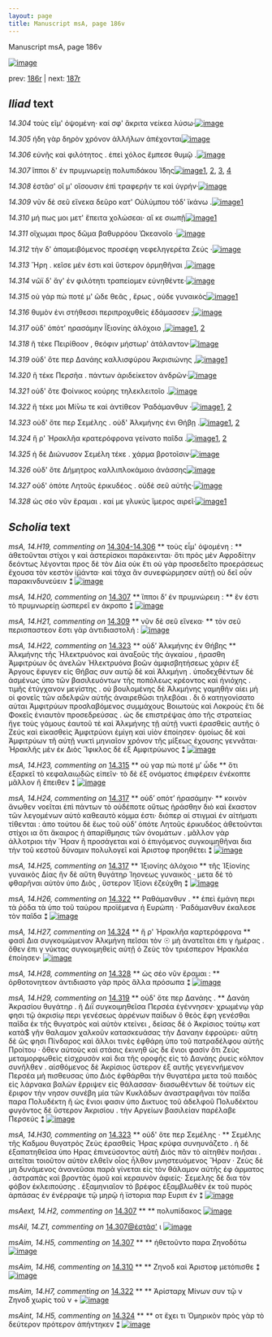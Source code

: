 ```yaml
---
layout: page
title: Manuscript msA, page 186v
---
```


Manuscript msA, page 186v

[![image](http://www.homermultitext.org/iipsrv?OBJ=IIP,1.0&FIF=/project/homer/pyramidal/deepzoom/hmt/vaimg/2017a/VA186VN_0688.tif&WID=100&CVT=JPEG)](http://www.homermultitext.org/ict2/?urn=urn:cite2:hmt:vaimg.2017a:VA186VN_0688)

prev:  [186r](../186r/) | next:  [187r](../187r/)

## *Iliad* text

*14.304* <a id="14.304"/> τοὺς εῖμ' ὀψομένη· καί σφ' ἄκριτα νείκεα λύσω·[![image](http://www.homermultitext.org/iipsrv?OBJ=IIP,1.0&FIF=/project/homer/pyramidal/deepzoom/hmt/vaimg/2017a/VA186VN_0688.tif&RGN=0.5,0.2216,0.428,0.0353&WID=1000&CVT=JPEG)](http://www.homermultitext.org/ict2/?urn=urn:cite2:hmt:vaimg.2017a:VA186VN_0688@0.5,0.2216,0.428,0.0353)

*14.305* <a id="14.305"/> ήδη γὰρ δηρὸν χρόνον ἀλλήλων ἀπέχονται[![image](http://www.homermultitext.org/iipsrv?OBJ=IIP,1.0&FIF=/project/homer/pyramidal/deepzoom/hmt/vaimg/2017a/VA186VN_0688.tif&RGN=0.499,0.2472,0.405,0.027&WID=1000&CVT=JPEG)](http://www.homermultitext.org/ict2/?urn=urn:cite2:hmt:vaimg.2017a:VA186VN_0688@0.499,0.2472,0.405,0.027)

*14.306* <a id="14.306"/> εὐνῆς καὶ φιλότητος . ἐπεὶ χόλος ἔμπεσε θυμῷ .[![image](http://www.homermultitext.org/iipsrv?OBJ=IIP,1.0&FIF=/project/homer/pyramidal/deepzoom/hmt/vaimg/2017a/VA186VN_0688.tif&RGN=0.505,0.2667,0.423,0.027&WID=1000&CVT=JPEG)](http://www.homermultitext.org/ict2/?urn=urn:cite2:hmt:vaimg.2017a:VA186VN_0688@0.505,0.2667,0.423,0.027)

*14.307* <a id="14.307"/> ἵπποι δ' ἐν πρυμνωρείῃ πολυπιδάκου Ί̈δης[![image](http://www.homermultitext.org/iipsrv?OBJ=IIP,1.0&FIF=/project/homer/pyramidal/deepzoom/hmt/vaimg/2017a/VA186VN_0688.tif&RGN=0.503,0.2855,0.423,0.027&WID=1000&CVT=JPEG)](http://www.homermultitext.org/ict2/?urn=urn:cite2:hmt:vaimg.2017a:VA186VN_0688@0.503,0.2855,0.423,0.027)[1](#msAil_14.Z1), [2](#msA_14.H20), [3](#msAim_14.H5), [4](#msAext_14.H2)

*14.308* <a id="14.308"/> ἑστᾶσ' οἵ μ' οἴσουσιν ἐπὶ τραφερήν τε καὶ ὑγρήν·[![image](http://www.homermultitext.org/iipsrv?OBJ=IIP,1.0&FIF=/project/homer/pyramidal/deepzoom/hmt/vaimg/2017a/VA186VN_0688.tif&RGN=0.497,0.3035,0.423,0.027&WID=1000&CVT=JPEG)](http://www.homermultitext.org/ict2/?urn=urn:cite2:hmt:vaimg.2017a:VA186VN_0688@0.497,0.3035,0.423,0.027)

*14.309* <a id="14.309"/> νῦν δὲ σεῦ εἵνεκα δεῦρο κατ' Οὐλύμπου τόδ' ϊκάνω .[![image](http://www.homermultitext.org/iipsrv?OBJ=IIP,1.0&FIF=/project/homer/pyramidal/deepzoom/hmt/vaimg/2017a/VA186VN_0688.tif&RGN=0.499,0.3238,0.423,0.027&WID=1000&CVT=JPEG)](http://www.homermultitext.org/ict2/?urn=urn:cite2:hmt:vaimg.2017a:VA186VN_0688@0.499,0.3238,0.423,0.027)[1](#msA_14.H21)

*14.310* <a id="14.310"/> μή πως μοι μετ' ἔπειτα χολώσεαι· αἴ κε σιωπῇ[![image](http://www.homermultitext.org/iipsrv?OBJ=IIP,1.0&FIF=/project/homer/pyramidal/deepzoom/hmt/vaimg/2017a/VA186VN_0688.tif&RGN=0.495,0.3418,0.423,0.027&WID=1000&CVT=JPEG)](http://www.homermultitext.org/ict2/?urn=urn:cite2:hmt:vaimg.2017a:VA186VN_0688@0.495,0.3418,0.423,0.027)[1](#msAim_14.H6)

*14.311* <a id="14.311"/> οἴχωμαι προς δῶμα βαθυρρόου Ὠκεανοῖο ·[![image](http://www.homermultitext.org/iipsrv?OBJ=IIP,1.0&FIF=/project/homer/pyramidal/deepzoom/hmt/vaimg/2017a/VA186VN_0688.tif&RGN=0.491,0.3629,0.423,0.027&WID=1000&CVT=JPEG)](http://www.homermultitext.org/ict2/?urn=urn:cite2:hmt:vaimg.2017a:VA186VN_0688@0.491,0.3629,0.423,0.027)

*14.312* <a id="14.312"/> τὴν δ' ἀπαμειβόμενος προσέφη νεφεληγερέτα Ζεύς ·[![image](http://www.homermultitext.org/iipsrv?OBJ=IIP,1.0&FIF=/project/homer/pyramidal/deepzoom/hmt/vaimg/2017a/VA186VN_0688.tif&RGN=0.49,0.3794,0.454,0.027&WID=1000&CVT=JPEG)](http://www.homermultitext.org/ict2/?urn=urn:cite2:hmt:vaimg.2017a:VA186VN_0688@0.49,0.3794,0.454,0.027)

*14.313* <a id="14.313"/> Ἥρη . κεῖσε μέν ἐστι καὶ ὕστερον ὁρμηθῆναι ,[![image](http://www.homermultitext.org/iipsrv?OBJ=IIP,1.0&FIF=/project/homer/pyramidal/deepzoom/hmt/vaimg/2017a/VA186VN_0688.tif&RGN=0.482,0.4005,0.404,0.027&WID=1000&CVT=JPEG)](http://www.homermultitext.org/ict2/?urn=urn:cite2:hmt:vaimg.2017a:VA186VN_0688@0.482,0.4005,0.404,0.027)

*14.314* <a id="14.314"/> νῶϊ δ' ἄγ' ἐν φιλότητι τραπείομεν εὐνηθέντε·[![image](http://www.homermultitext.org/iipsrv?OBJ=IIP,1.0&FIF=/project/homer/pyramidal/deepzoom/hmt/vaimg/2017a/VA186VN_0688.tif&RGN=0.497,0.4185,0.426,0.027&WID=1000&CVT=JPEG)](http://www.homermultitext.org/ict2/?urn=urn:cite2:hmt:vaimg.2017a:VA186VN_0688@0.497,0.4185,0.426,0.027)

*14.315* <a id="14.315"/> οὐ γάρ πώ ποτέ μ' ῶδε θεᾶς , ἔρως , οὐδε γυναικὸς[![image](http://www.homermultitext.org/iipsrv?OBJ=IIP,1.0&FIF=/project/homer/pyramidal/deepzoom/hmt/vaimg/2017a/VA186VN_0688.tif&RGN=0.498,0.438,0.426,0.027&WID=1000&CVT=JPEG)](http://www.homermultitext.org/ict2/?urn=urn:cite2:hmt:vaimg.2017a:VA186VN_0688@0.498,0.438,0.426,0.027)[1](#msA_14.H23)

*14.316* <a id="14.316"/> θυμὸν ἐνι στήθεσσι περιπροχυθεὶς ἐδάμασσεν ;[![image](http://www.homermultitext.org/iipsrv?OBJ=IIP,1.0&FIF=/project/homer/pyramidal/deepzoom/hmt/vaimg/2017a/VA186VN_0688.tif&RGN=0.496,0.4591,0.426,0.027&WID=1000&CVT=JPEG)](http://www.homermultitext.org/ict2/?urn=urn:cite2:hmt:vaimg.2017a:VA186VN_0688@0.496,0.4591,0.426,0.027)

*14.317* <a id="14.317"/> οὐδ' ὁπότ' ηρασάμην Ϊξιονίης ἀλόχοιο ,[![image](http://www.homermultitext.org/iipsrv?OBJ=IIP,1.0&FIF=/project/homer/pyramidal/deepzoom/hmt/vaimg/2017a/VA186VN_0688.tif&RGN=0.491,0.4786,0.426,0.027&WID=1000&CVT=JPEG)](http://www.homermultitext.org/ict2/?urn=urn:cite2:hmt:vaimg.2017a:VA186VN_0688@0.491,0.4786,0.426,0.027)[1](#msA_14.H25), [2](#msA_14.H24)

*14.318* <a id="14.318"/> ἣ τέκε Πειρίθοον , θεόφιν μήστωρ' ἀτάλαντον·[![image](http://www.homermultitext.org/iipsrv?OBJ=IIP,1.0&FIF=/project/homer/pyramidal/deepzoom/hmt/vaimg/2017a/VA186VN_0688.tif&RGN=0.498,0.4936,0.438,0.0316&WID=1000&CVT=JPEG)](http://www.homermultitext.org/ict2/?urn=urn:cite2:hmt:vaimg.2017a:VA186VN_0688@0.498,0.4936,0.438,0.0316)

*14.319* <a id="14.319"/> οὐδ' ὅτε περ Δανάης καλλισφύρου Ἀκρισιώνης ,[![image](http://www.homermultitext.org/iipsrv?OBJ=IIP,1.0&FIF=/project/homer/pyramidal/deepzoom/hmt/vaimg/2017a/VA186VN_0688.tif&RGN=0.493,0.5124,0.438,0.0316&WID=1000&CVT=JPEG)](http://www.homermultitext.org/ict2/?urn=urn:cite2:hmt:vaimg.2017a:VA186VN_0688@0.493,0.5124,0.438,0.0316)[1](#msA_14.H29)

*14.320* <a id="14.320"/> ἣ τέκε Περσῆα . πάντων ἀριδείκετον ἀνδρῶν·[![image](http://www.homermultitext.org/iipsrv?OBJ=IIP,1.0&FIF=/project/homer/pyramidal/deepzoom/hmt/vaimg/2017a/VA186VN_0688.tif&RGN=0.492,0.5327,0.438,0.0316&WID=1000&CVT=JPEG)](http://www.homermultitext.org/ict2/?urn=urn:cite2:hmt:vaimg.2017a:VA186VN_0688@0.492,0.5327,0.438,0.0316)

*14.321* <a id="14.321"/> οὐδ' ὅτε Φοίνικος κούρης τηλεκλειτοῖο .[![image](http://www.homermultitext.org/iipsrv?OBJ=IIP,1.0&FIF=/project/homer/pyramidal/deepzoom/hmt/vaimg/2017a/VA186VN_0688.tif&RGN=0.492,0.5545,0.438,0.0316&WID=1000&CVT=JPEG)](http://www.homermultitext.org/ict2/?urn=urn:cite2:hmt:vaimg.2017a:VA186VN_0688@0.492,0.5545,0.438,0.0316)

*14.322* <a id="14.322"/> ἣ τέκε μοι Μί̄νω τε καὶ ἀντίθεον Ῥαδάμανθυν ·[![image](http://www.homermultitext.org/iipsrv?OBJ=IIP,1.0&FIF=/project/homer/pyramidal/deepzoom/hmt/vaimg/2017a/VA186VN_0688.tif&RGN=0.5,0.5725,0.438,0.0316&WID=1000&CVT=JPEG)](http://www.homermultitext.org/ict2/?urn=urn:cite2:hmt:vaimg.2017a:VA186VN_0688@0.5,0.5725,0.438,0.0316)[1](#msA_14.H26), [2](#msAim_14.H7)

*14.323* <a id="14.323"/> οὐδ' ὅτε περ Σεμέλης . οὐδ' Ἀλκμήνης ἐνι Θήβῃ .[![image](http://www.homermultitext.org/iipsrv?OBJ=IIP,1.0&FIF=/project/homer/pyramidal/deepzoom/hmt/vaimg/2017a/VA186VN_0688.tif&RGN=0.493,0.5905,0.438,0.0316&WID=1000&CVT=JPEG)](http://www.homermultitext.org/ict2/?urn=urn:cite2:hmt:vaimg.2017a:VA186VN_0688@0.493,0.5905,0.438,0.0316)[1](#msA_14.H22), [2](#msA_14.H30)

*14.324* <a id="14.324"/> ἥ ρ' Ἡρακλῆα κρατερόφρονα γείνατο παῖδα .[![image](http://www.homermultitext.org/iipsrv?OBJ=IIP,1.0&FIF=/project/homer/pyramidal/deepzoom/hmt/vaimg/2017a/VA186VN_0688.tif&RGN=0.488,0.6101,0.438,0.0316&WID=1000&CVT=JPEG)](http://www.homermultitext.org/ict2/?urn=urn:cite2:hmt:vaimg.2017a:VA186VN_0688@0.488,0.6101,0.438,0.0316)[1](#msAint_14.H5), [2](#msA_14.H27)

*14.325* <a id="14.325"/> ἡ δὲ Διώνυσον Σεμέλη τέκε . χάρμα βροτοῖσιν·[![image](http://www.homermultitext.org/iipsrv?OBJ=IIP,1.0&FIF=/project/homer/pyramidal/deepzoom/hmt/vaimg/2017a/VA186VN_0688.tif&RGN=0.495,0.6281,0.438,0.0316&WID=1000&CVT=JPEG)](http://www.homermultitext.org/ict2/?urn=urn:cite2:hmt:vaimg.2017a:VA186VN_0688@0.495,0.6281,0.438,0.0316)

*14.326* <a id="14.326"/> οὐδ' ὅτε Δήμητρος καλλιπλοκάμοιο ἀνάσσης[![image](http://www.homermultitext.org/iipsrv?OBJ=IIP,1.0&FIF=/project/homer/pyramidal/deepzoom/hmt/vaimg/2017a/VA186VN_0688.tif&RGN=0.492,0.6491,0.438,0.0316&WID=1000&CVT=JPEG)](http://www.homermultitext.org/ict2/?urn=urn:cite2:hmt:vaimg.2017a:VA186VN_0688@0.492,0.6491,0.438,0.0316)

*14.327* <a id="14.327"/> οὐδ' ὁπότε Λητοῦς ἐρικυδέος . οὐδὲ σεῦ αὐτῆς·[![image](http://www.homermultitext.org/iipsrv?OBJ=IIP,1.0&FIF=/project/homer/pyramidal/deepzoom/hmt/vaimg/2017a/VA186VN_0688.tif&RGN=0.49,0.6664,0.438,0.0316&WID=1000&CVT=JPEG)](http://www.homermultitext.org/ict2/?urn=urn:cite2:hmt:vaimg.2017a:VA186VN_0688@0.49,0.6664,0.438,0.0316)

*14.328* <a id="14.328"/> ὡς σέο νῦν ἔραμαι . καί με γλυκὺς ἵμερος αιρεῖ·[![image](http://www.homermultitext.org/iipsrv?OBJ=IIP,1.0&FIF=/project/homer/pyramidal/deepzoom/hmt/vaimg/2017a/VA186VN_0688.tif&RGN=0.489,0.6882,0.438,0.0316&WID=1000&CVT=JPEG)](http://www.homermultitext.org/ict2/?urn=urn:cite2:hmt:vaimg.2017a:VA186VN_0688@0.489,0.6882,0.438,0.0316)[1](#msA_14.H28)

## *Scholia* text

*msA, 14.H19, commenting on* [14.304-14.306](#14.304-14.306)  <a id="msA_14.H19"/> **							 τοὺς εἶμ' ὀψομένη : 						** 							 ἀθετοῦνται στίχοι γ καὶ ἀστερίσκοι παράκεινται· ὅτι πρὸς μὲν Αφροδίτην δεόντως λέγονται προς δὲ τὸν Δία οὐκ ἔτι οὐ γὰρ προσεδεῖτο προεράσεως ἔχουσα τὸν 								κεστὸν ἰ̈μάντα· καὶ τάχα ἂν συνεφώρμησεν αὐτῇ οὐ δεῖ οὖν παρακινδυνεύειν ⁑ 						[![image](http://www.homermultitext.org/iipsrv?OBJ=IIP,1.0&FIF=/project/homer/pyramidal/deepzoom/hmt/vaimg/2017a/VA186VN_0688.tif&RGN=0.24834193,0.11230982,0.62048637,0.04536653&WID=1000&CVT=JPEG)](http://www.homermultitext.org/ict2/?urn=urn:cite2:hmt:vaimg.2017a:VA186VN_0688@0.24834193,0.11230982,0.62048637,0.04536653)

*msA, 14.H20, commenting on* [14.307](#14.307)  <a id="msA_14.H20"/> **							 ἵπποι δ’ ἐν πρυμνώρειη : 						** 							 ἕν ἐστι τὸ πρυμνωρείῃ ὡσπερεῖ εν ἀκροπο ⁑ 						[![image](http://www.homermultitext.org/iipsrv?OBJ=IIP,1.0&FIF=/project/homer/pyramidal/deepzoom/hmt/vaimg/2017a/VA186VN_0688.tif&RGN=0.44067797,0.14550484,0.42520265,0.01715076&WID=1000&CVT=JPEG)](http://www.homermultitext.org/ict2/?urn=urn:cite2:hmt:vaimg.2017a:VA186VN_0688@0.44067797,0.14550484,0.42520265,0.01715076)

*msA, 14.H21, commenting on* [14.309](#14.309)  <a id="msA_14.H21"/> **							 νῦν δὲ σεῦ εἵνεκα· 						** 							 τὸν σεῦ περισπαστεον ἔστι γὰρ ἀντιδιαστολή : 						[![image](http://www.homermultitext.org/iipsrv?OBJ=IIP,1.0&FIF=/project/homer/pyramidal/deepzoom/hmt/vaimg/2017a/VA186VN_0688.tif&RGN=0.25497421,0.15601660,0.36919676,0.01991701&WID=1000&CVT=JPEG)](http://www.homermultitext.org/ict2/?urn=urn:cite2:hmt:vaimg.2017a:VA186VN_0688@0.25497421,0.15601660,0.36919676,0.01991701)

*msA, 14.H22, commenting on* [14.323](#14.323)  <a id="msA_14.H22"/> **							 οὐδ’ Ἀλκμήνης ἐν Θήβης 						** 							 Ἀλκμήνης τῆς Ἠλεκτρυόνος καὶ ἀναξοῦς τῆς ἀγκαίου , 								ἠρασθη Ἀμφιτρύων ὃς ἀνελῶν Ἠλεκτρυόνα βοῶν ἀμφισβητήσεως 								χάριν ἐξ Άργους ἔφυγεν εἰς Θήβας συν αυτῷ δὲ καὶ Ἀλκμήνη . ὑποδεχθέντων δὲ ἀσμένως ὑπο τῶν 								βασιλευόντων τῆς ποπόλεως κρέοντος καὶ ἡνιόχης . τιμῆς ἐτύγχανον μεγίστης . οὐ βουλομένης δὲ Ἀλκμήνης γαμηθὴν αἰει μὴ οἱ φονεῖς τῶν αδελφῶν 								αὐτῆς ἀναιρεθῶσι τηλεβόαι . δι ὃ κατηγονίσατο αὐται Ἀμφιτρύων προσλαβόμενος συμμάχους Βοιωτοὺς καὶ Λοκροὺς ἔτι δὲ Φοκεῖς ἑνιαυτὸν προσεδρεύσας . ὡς δε επιστρέψας ἀπο τῆς στρατείας ἤγε 								τοὺς γάμους ἑαυτοῦ τὲ καὶ Ἀλκμήνης τῇ αὐτῇ νυκτὶ ἐρασθεὶς αυτῆς ὁ Ζεύς καὶ εἰκασθεὶς Ἀμφιτρύονι ἐμίγη καὶ υἱὸν ἐποίησεν· ὁμοίως δὲ καὶ Ἀμφιτρύων τῆ αὐτῇ νυκτὶ μηνιαῖον χρόνον τῆς 								μίξεως ἐχουσης γεννᾶται· Ἡρακλῆς μὲν ἐκ Διὸς Ἴφικλος δὲ ἐξ Αμφιτρύωνος ⁑ 						[![image](http://www.homermultitext.org/iipsrv?OBJ=IIP,1.0&FIF=/project/homer/pyramidal/deepzoom/hmt/vaimg/2017a/VA186VN_0688.tif&RGN=0.25000000,0.15684647,0.63669860,0.21784232&WID=1000&CVT=JPEG)](http://www.homermultitext.org/ict2/?urn=urn:cite2:hmt:vaimg.2017a:VA186VN_0688@0.25000000,0.15684647,0.63669860,0.21784232)

*msA, 14.H23, commenting on* [14.315](#14.315)  <a id="msA_14.H23"/> **							 οὐ γαρ πώ ποτέ μ’ ὦδε 						** 							 ὅτι ἐξαρκεῖ τὸ κεφαλαιωδῶς εἰπεῖν· τὸ δὲ ἐξ ονόματος ἐπιφέρειν ἐνέκοπτε μᾶλλον ἢ ἔπειθεν 								 ⁑ 						[![image](http://www.homermultitext.org/iipsrv?OBJ=IIP,1.0&FIF=/project/homer/pyramidal/deepzoom/hmt/vaimg/2017a/VA186VN_0688.tif&RGN=0.24944731,0.38049793,0.20173176,0.04937759&WID=1000&CVT=JPEG)](http://www.homermultitext.org/ict2/?urn=urn:cite2:hmt:vaimg.2017a:VA186VN_0688@0.24944731,0.38049793,0.20173176,0.04937759)

*msA, 14.H24, commenting on* [14.317](#14.317)  <a id="msA_14.H24"/> **							 οὐδ’ οπότ’ ἠρασάμην· 						** 							 κοινὸν ἄνωθεν νοεῖται ἐπὶ πάντων τὸ οὐδέποτε οὕτως ἠράσθην διὸ καὶ ἕκαστον τῶν λεγομένων 								αὐτὸ καθεαυτὸ κόμμα ἐστι· διόπερ αἱ στιγμαὶ ἐν αἰτήματι τίθενται : ἀπο τούτου δὲ ἕως τοῦ 									 									 οὐδ’ ὁπότε Λητοῦς ἐρικυδέος 								 ἀθετοῦνται στίχοι ια ὅτι ἄκαιρος ἡ ἀπαρίθμησις τῶν ὀνομάτων . μᾶλλον γὰρ ἀλλοτριοι τὴν Ἥραν ἢ προσάγεται καὶ ὁ ἐπιγόμενος συγκοιμηθῆναι 								δια τὴν τοῦ κεστοῦ δύναμιν πολυλογεῖ καὶ Ἀριστοφ προηθέτει ⁑ 						[![image](http://www.homermultitext.org/iipsrv?OBJ=IIP,1.0&FIF=/project/homer/pyramidal/deepzoom/hmt/vaimg/2017a/VA186VN_0688.tif&RGN=0.22015475,0.41452282,0.22881356,0.14813278&WID=1000&CVT=JPEG)](http://www.homermultitext.org/ict2/?urn=urn:cite2:hmt:vaimg.2017a:VA186VN_0688@0.22015475,0.41452282,0.22881356,0.14813278)

*msA, 14.H25, commenting on* [14.317](#14.317)  <a id="msA_14.H25"/> **							 Ἰξιονίης ἀλόχοιο 						** 							 τῆς Ἰξίονίης γυναικὸς Δίας ἢν δὲ αὕτη θυγάτηρ Ἰηονεως γυναικὸς · μετα δὲ τὸ 								φθαρῆναι αὐτὸν ὑπο Διὸς , ὕστερον Ἰξίονι ἐζεύχθη ⁑ 						[![image](http://www.homermultitext.org/iipsrv?OBJ=IIP,1.0&FIF=/project/homer/pyramidal/deepzoom/hmt/vaimg/2017a/VA186VN_0688.tif&RGN=0.22955048,0.54605809,0.21665438,0.05767635&WID=1000&CVT=JPEG)](http://www.homermultitext.org/ict2/?urn=urn:cite2:hmt:vaimg.2017a:VA186VN_0688@0.22955048,0.54605809,0.21665438,0.05767635)

*msA, 14.H26, commenting on* [14.322](#14.322)  <a id="msA_14.H26"/> **							 Ραθάμανθυν . 						** 							 ἐπεὶ ἐμάνη περι τὰ ῥόδα τὰ ὑπο τοῦ ταύρου προϊέμενα ἡ Ευρώπη · Ῥαδάμανθυν ἐκαλεσε τὸν παῖδα ⁑ 						[![image](http://www.homermultitext.org/iipsrv?OBJ=IIP,1.0&FIF=/project/homer/pyramidal/deepzoom/hmt/vaimg/2017a/VA186VN_0688.tif&RGN=0.24557848,0.58879668,0.20007369,0.04979253&WID=1000&CVT=JPEG)](http://www.homermultitext.org/ict2/?urn=urn:cite2:hmt:vaimg.2017a:VA186VN_0688@0.24557848,0.58879668,0.20007369,0.04979253)

*msA, 14.H27, commenting on* [14.324](#14.324)  <a id="msA_14.H27"/> **							 ἥ ρ' Ἡρακλῆα καρτερόφρονα 						** 							 φασὶ Δια συγκοιμώμενον Ἀλκμήνη πεῖσαι τὸν ☉ μὴ ἀνατεῖται ἐπι γ ἡμέρας . ὅθεν ἐπι γ νύκτας συγκοιμηθεὶς αὐτῇ ὁ Ζεὺς τὸν τριέσπερον Ἡρακλέα ἐποίησεν· 						[![image](http://www.homermultitext.org/iipsrv?OBJ=IIP,1.0&FIF=/project/homer/pyramidal/deepzoom/hmt/vaimg/2017a/VA186VN_0688.tif&RGN=0.23894620,0.63443983,0.21389094,0.07178423&WID=1000&CVT=JPEG)](http://www.homermultitext.org/ict2/?urn=urn:cite2:hmt:vaimg.2017a:VA186VN_0688@0.23894620,0.63443983,0.21389094,0.07178423)

*msA, 14.H28, commenting on* [14.328](#14.328)  <a id="msA_14.H28"/> **							 ὡς σέο νῦν ἔραμαι : 						** 							 ὀρθοτονητεον ἀντιδιαστο γὰρ πρὸς ἄλλα πρόσωπα ⁑ 						[![image](http://www.homermultitext.org/iipsrv?OBJ=IIP,1.0&FIF=/project/homer/pyramidal/deepzoom/hmt/vaimg/2017a/VA186VN_0688.tif&RGN=0.24392041,0.69211618,0.21831245,0.02489627&WID=1000&CVT=JPEG)](http://www.homermultitext.org/ict2/?urn=urn:cite2:hmt:vaimg.2017a:VA186VN_0688@0.24392041,0.69211618,0.21831245,0.02489627)

*msA, 14.H29, commenting on* [14.319](#14.319)  <a id="msA_14.H29"/> **							 οὐδ' ὅτε περ Δανάης . 						** 							 Δανάη 								 Ἀκρασίου θυγάτηρ . ἣ Διῒ συγκοιμηθεῖσα Περσέα ἐγέννησεν· χρωμένῳ γάρ φησι 								τῷ ἀκρισίῳ περι γενέσεως ἀρρένων παίδων ὅ θεὸς ἔφη γενέσθαι παῖδα ἐκ τῆς θυγατρὸς καὶ αὐτὸν 								κτείνει , δείσας δὲ ὁ Ἀκρίσιος τούτῳ κατ κατὰ$ γῆν θαλαμον χαλκοῦν 								κατασκευάσας τὴν Δαναην ἐφρούρει· αὕτη δὲ ὥς φησι Πίνδαρος καὶ ἄλλοι τινὲς ἐφθάρη ὑπο τοῦ πατραδέλφου 								αὐτῆς Προίτου · ὅθεν αὐτοὺς καὶ στάσις ἐκινηθ ὡς δε ἔνιοι φασὶν ὅτι Ζεὺς μεταμορφωθεὶς εἰσχρυσὸν καὶ δια τῆς οροφῆς εἰς 								τὸ Δανάης ῥυεὶς κόλπον συνῆλθεν . αἰσθόμενος δὲ Ἀκρίσιος ὕστερον ἐξ αυτῆς γεγεννήμενον Περσέα μὴ πισθευσας ὑπο Διὸς ἐφθάρθαι τὴν θυγατέρα μετα τοῦ παιδὸς εἰς 								λάρνακα βαλὼν ἔρριψεν εἰς θάλασσαν· διασωθέντων δὲ τούτων εἰς ἔριφον τὴν νησον συνέβη μία 								τῶν Κυκλάδων ἀναστραφῆναι τὸν παῖδα παρα Πολυδέκτη ἢ ὡς ἔνιοι φασιν ὑπο Δικτυος τοῦ ἀδελφοῦ Πολυδέκτου φυγόντος δὲ ὕστερον Ἀκρισίου . τὴν Αργείων βασιλείαν παρέλαβε Περσεύς ⁑ 						[![image](http://www.homermultitext.org/iipsrv?OBJ=IIP,1.0&FIF=/project/homer/pyramidal/deepzoom/hmt/vaimg/2017a/VA186VN_0688.tif&RGN=0.24557848,0.71701245,0.67593957,0.09709544&WID=1000&CVT=JPEG)](http://www.homermultitext.org/ict2/?urn=urn:cite2:hmt:vaimg.2017a:VA186VN_0688@0.24557848,0.71701245,0.67593957,0.09709544)

*msA, 14.H30, commenting on* [14.323](#14.323)  <a id="msA_14.H30"/> **							 οὐδ' ὅτε περ Σεμέλης · 						** 							 Σεμέλης τῆς Καδμου θυγατρὸς Ζεὺς ἐρασθεὶς Ἡρας κρύφα συνηυνάζετο . ἡ δὲ ἐξαπατηθεῖσα ὑπο Ηρας ἐπινεύσοντος αὐτῆ Διὸς πᾶν τὸ αἰτηθὲν ποιῆσαι . αιτεῖται τοιοῦτον αὐτὸν 								ελθεῖν οἶος ἦλθον μνηστευόμενος Ἥραν · Ζεὺς δὲ μη δυνάμενος ἀνανεῦσαι παρὰ γίνεται εἰς τὸν 								θάλαμον αὐτῆς ἑφ άρματος . ἀστραπὰς καὶ βροντὰς ὁμοῦ καὶ κεραυνὸν ἀφιείς· Σεμελης δὲ δια τὸν φόβον ἐκλειπούσης . ἐξαμηνιαῖον 								τὸ βρέφος ἐξαμβλωθὲν ἐκ τοῦ πυρὸς ἁρπάσας ἐν ἐνέρραψε τῷ μηρῷ ἡ ϊστορια παρ Ευριπ ἐν ⁑ 						[![image](http://www.homermultitext.org/iipsrv?OBJ=IIP,1.0&FIF=/project/homer/pyramidal/deepzoom/hmt/vaimg/2017a/VA186VN_0688.tif&RGN=0.24944731,0.81037344,0.66820192,0.06224066&WID=1000&CVT=JPEG)](http://www.homermultitext.org/ict2/?urn=urn:cite2:hmt:vaimg.2017a:VA186VN_0688@0.24944731,0.81037344,0.66820192,0.06224066)

*msAext, 14.H2, commenting on* [14.307](#14.307)  <a id="msAext_14.H2"/> **							 						** 							 πολυπίδακος 						[![image](http://www.homermultitext.org/iipsrv?OBJ=IIP,1.0&FIF=/project/homer/pyramidal/deepzoom/hmt/vaimg/2017a/VA186VN_0688.tif&RGN=0.16488578,0.28630705,0.06190125,0.01867220&WID=1000&CVT=JPEG)](http://www.homermultitext.org/ict2/?urn=urn:cite2:hmt:vaimg.2017a:VA186VN_0688@0.16488578,0.28630705,0.06190125,0.01867220)

*msAil, 14.Z1, commenting on* [14.307@ἑστᾶσ'](#14.307@ἑστᾶσ')  <a id="msAil_14.Z1"/> 							 ι 						[![image](http://www.homermultitext.org/iipsrv?OBJ=IIP,1.0&FIF=/project/homer/pyramidal/deepzoom/hmt/vaimg/2017a/VA186VN_0688.tif&RGN=0.555,0.3056,0.013,0.0113&WID=1000&CVT=JPEG)](http://www.homermultitext.org/ict2/?urn=urn:cite2:hmt:vaimg.2017a:VA186VN_0688@0.555,0.3056,0.013,0.0113)

*msAim, 14.H5, commenting on* [14.307](#14.307)  <a id="msAim_14.H5"/> **							 						** 							 ἡθετοῦντο παρα Ζηνοδότω 						[![image](http://www.homermultitext.org/iipsrv?OBJ=IIP,1.0&FIF=/project/homer/pyramidal/deepzoom/hmt/vaimg/2017a/VA186VN_0688.tif&RGN=0.45652174,0.29515906,0.04863670,0.02710927&WID=1000&CVT=JPEG)](http://www.homermultitext.org/ict2/?urn=urn:cite2:hmt:vaimg.2017a:VA186VN_0688@0.45652174,0.29515906,0.04863670,0.02710927)

*msAim, 14.H6, commenting on* [14.310](#14.310)  <a id="msAim_14.H6"/> **							 						** 							 Ζηνοδ καὶ Ἀριστοφ 								 μετόπισθε ⁑ 						[![image](http://www.homermultitext.org/iipsrv?OBJ=IIP,1.0&FIF=/project/homer/pyramidal/deepzoom/hmt/vaimg/2017a/VA186VN_0688.tif&RGN=0.45670597,0.34937759,0.04661017,0.04011065&WID=1000&CVT=JPEG)](http://www.homermultitext.org/ict2/?urn=urn:cite2:hmt:vaimg.2017a:VA186VN_0688@0.45670597,0.34937759,0.04661017,0.04011065)

*msAim, 14.H7, commenting on* [14.322](#14.322)  <a id="msAim_14.H7"/> **							 						** 							 Ἀρίσταρχ 								 Μίνων συν τῷ ν 								 Ζηνοδ χωρὶς τοῦ ν + 						[![image](http://www.homermultitext.org/iipsrv?OBJ=IIP,1.0&FIF=/project/homer/pyramidal/deepzoom/hmt/vaimg/2017a/VA186VN_0688.tif&RGN=0.45136330,0.57330567,0.04955785,0.02987552&WID=1000&CVT=JPEG)](http://www.homermultitext.org/ict2/?urn=urn:cite2:hmt:vaimg.2017a:VA186VN_0688@0.45136330,0.57330567,0.04955785,0.02987552)

*msAint, 14.H5, commenting on* [14.324](#14.324)  <a id="msAint_14.H5"/> **							 						** 							 οτ ἔχει τι Ὁμηρικὸν πρὸς γὰρ τὸ δεύτερον πρότερον ἀπήντηκεν ⁑ 						[![image](http://www.homermultitext.org/iipsrv?OBJ=IIP,1.0&FIF=/project/homer/pyramidal/deepzoom/hmt/vaimg/2017a/VA186VN_0688.tif&RGN=0.90475313,0.61051176,0.03868828,0.06874136&WID=1000&CVT=JPEG)](http://www.homermultitext.org/ict2/?urn=urn:cite2:hmt:vaimg.2017a:VA186VN_0688@0.90475313,0.61051176,0.03868828,0.06874136)